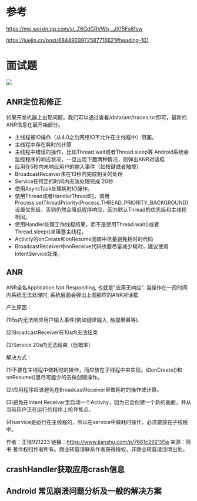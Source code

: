 # 参考

https://mp.weixin.qq.com/s/_Z6GdGRVWq-_JXf5Fs6fsw



https://juejin.cn/post/6844903972587716621#heading-101



# 面试题
![](https://cdn.jsdelivr.net/gh/wp3355168/Typora-Picgo-Gitee/img/202303120942093.png)





## ANR定位和修正

如果开发机器上出现问题，我们可以通过查看/data/anr/traces.txt即可，最新的ANR信息在最开始部分。

- 主线程被IO操作（从4.0之后网络IO不允许在主线程中）阻塞。
- 主线程中存在耗时的计算
- 主线程中错误的操作，比如Thread.wait或者Thread.sleep等 Android系统会监控程序的响应状况，一旦出现下面两种情况，则弹出ANR对话框
- 应用在5秒内未响应用户的输入事件（如按键或者触摸）
- BroadcastReceiver未在10秒内完成相关的处理
- Service在特定的时间内无法处理完成 20秒
- 使用AsyncTask处理耗时IO操作。
- 使用Thread或者HandlerThread时，调用Process.setThreadPriority(Process.THREAD_PRIORITY_BACKGROUND)设置优先级，否则仍然会降低程序响应，因为默认Thread的优先级和主线程相同。
- 使用Handler处理工作线程结果，而不是使用Thread.wait()或者Thread.sleep()来阻塞主线程。
- Activity的onCreate和onResume回调中尽量避免耗时的代码
- BroadcastReceiver中onReceive代码也要尽量减少耗时，建议使用IntentService处理。



## ANR

ANR全名Application Not Responding, 也就是"应用无响应". 当操作在一段时间内系统无法处理时, 系统层面会弹出上图那样的ANR对话框.

产生原因：

(1)5s内无法响应用户输入事件(例如键盘输入, 触摸屏幕等).

(2)BroadcastReceiver在10s内无法结束

(3)Service 20s内无法结束（低概率）



解决方式：

(1)不要在主线程中做耗时的操作，而应放在子线程中来实现。如onCreate()和onResume()里尽可能少的去做创建操作。

(2)应用程序应该避免在BroadcastReceiver里做耗时的操作或计算。

(3)避免在Intent Receiver里启动一个Activity，因为它会创建一个新的画面，并从当前用户正在运行的程序上抢夺焦点。

(4)service是运行在主线程的，所以在service中做耗时操作，必须要放在子线程中。



作者：王培921223
链接：https://www.jianshu.com/p/7661c292195a
来源：简书
著作权归作者所有。商业转载请联系作者获得授权，非商业转载请注明出处。





## crashHandler获取应用crash信息



## Android 常见崩溃问题分析及一般的解决方案
